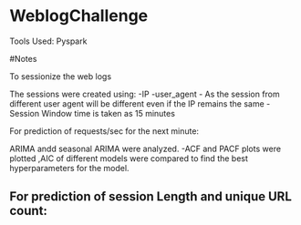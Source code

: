 # WeblogChallenge

Tools Used: Pyspark 

#Notes

To sessionize the web logs

The sessions were created using:
-IP 
-user_agent - As the session from different user agent will be different even if the IP remains the same
-Session Window time is taken as 15 minutes 

For prediction of requests/sec for the next minute:

ARIMA andd seasonal ARIMA were analyzed. 
-ACF and PACF plots were plotted ,AIC of different models were compared to find the best hyperparameters for the model.

For prediction of session Length and unique URL count:
-
